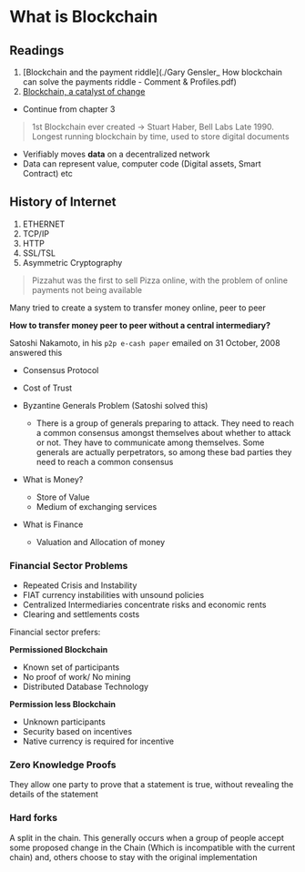 # What is Blockchain

## Readings
1. [Blockchain and the payment riddle](./Gary Gensler_ How blockchain can solve the payments riddle - Comment & Profiles.pdf)
2. [Blockchain, a catalyst of change](./Geneva21.pdf)
- Continue from chapter 3

> 1st Blockchain ever created -> Stuart Haber, Bell Labs Late 1990. Longest running blockchain by time, used to store digital documents

- Verifiably moves **data** on a decentralized network
- Data can represent value, computer code (Digital assets, Smart Contract) etc


## History of Internet

1. ETHERNET
2. TCP/IP
3. HTTP
4. SSL/TSL
5. Asymmetric Cryptography

> Pizzahut was the first to sell Pizza online, with the problem of online payments not being available

Many tried to create a system to transfer money online, peer to peer

**How to transfer money peer to peer without a central intermediary?**

Satoshi Nakamoto, in his `p2p e-cash paper` emailed on 31 October, 2008 answered this

- Consensus Protocol
- Cost of Trust
- Byzantine Generals Problem (Satoshi solved this)
  - There is a group of generals preparing to attack. They need to reach a common consensus amongst themselves about whether to attack or not. They have to communicate among themselves. Some generals are actually perpetrators, so among these bad parties they need to reach a common consensus
 
- What is Money?
  - Store of Value
  - Medium of exchanging services

- What is Finance
  - Valuation and Allocation of money

### Financial Sector Problems

- Repeated Crisis and Instability
- FIAT currency instabilities with unsound policies
- Centralized Intermediaries concentrate risks and economic rents
- Clearing and settlements costs

Financial sector prefers: 

**Permissioned Blockchain**
- Known set of participants
- No proof of work/ No mining
- Distributed Database Technology

**Permission less Blockchain**
- Unknown participants
- Security based on incentives
- Native currency is required for incentive

### Zero Knowledge Proofs

They allow one party to prove that a statement is true, without revealing the details of the statement

### Hard forks

A split in the chain. This generally occurs when a group of people accept some proposed change in the Chain (Which is incompatible with the current chain) and, others choose to stay with the original implementation
